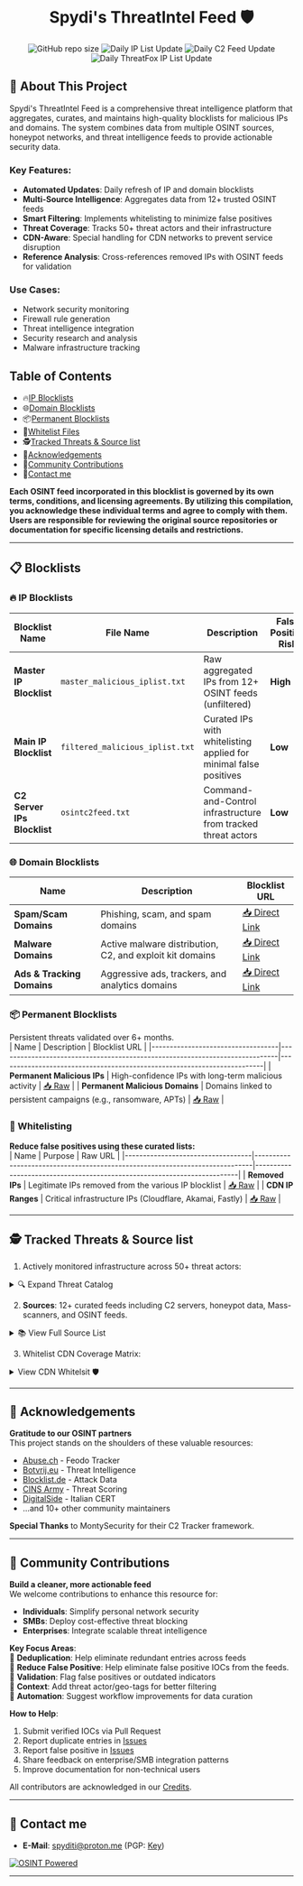 <div align="center">
  <h1>Spydi's ThreatIntel Feed 🛡️</h1>

  ![GitHub repo size](https://img.shields.io/github/repo-size/spydisec/spydithreatintel) ![Daily IP List Update](https://healthchecks.io/b/2/b76af744-7b3f-4de6-b0cb-227a88bbc5aa.svg) ![Daily C2 Feed Update](https://healthchecks.io/b/2/ad6b7683-29fc-49f4-95d1-70c169e3d8e4.svg) ![Daily ThreatFox IP List Update](https://healthchecks.io/b/2/04eda84c-5084-404d-872b-9fc308e5517e.svg)
</div>

## 🚀 About This Project

Spydi's ThreatIntel Feed is a comprehensive threat intelligence platform that aggregates, curates, and maintains high-quality blocklists for malicious IPs and domains. The system combines data from multiple OSINT sources, honeypot networks, and threat intelligence feeds to provide actionable security data.

### Key Features:
- **Automated Updates**: Daily refresh of IP and domain blocklists
- **Multi-Source Intelligence**: Aggregates data from 12+ trusted OSINT feeds
- **Smart Filtering**: Implements whitelisting to minimize false positives
- **Threat Coverage**: Tracks 50+ threat actors and their infrastructure
- **CDN-Aware**: Special handling for CDN networks to prevent service disruption
- **Reference Analysis**: Cross-references removed IPs with OSINT feeds for validation

### Use Cases:
- Network security monitoring
- Firewall rule generation
- Threat intelligence integration
- Security research and analysis
- Malware infrastructure tracking

## Table of Contents
- 🔥[IP Blocklists](https://github.com/spydisec/spydithreatintel?tab=readme-ov-file#-ip-blocklists)
- 🌐[Domain Blocklists](https://github.com/spydisec/spydithreatintel?tab=readme-ov-file#-domain-blocklists)
- 📦[Permanent Blocklists](https://github.com/spydisec/spydithreatintel?tab=readme-ov-file#-permanent-blocklists)
- 📁[Whitelist Files](https://github.com/spydisec/spydithreatintel?tab=readme-ov-file#-whitelisting)
- 🕵️[Tracked Threats & Source list](https://github.com/spydisec/spydithreatintel?tab=readme-ov-file#%EF%B8%8F-tracked-threats--source-list)
- 🙌[Acknowledgements](https://github.com/spydisec/spydithreatintel?tab=readme-ov-file#-acknowledgements)
- 🤝[Community Contributions](https://github.com/spydisec/spydithreatintel?tab=readme-ov-file#-community-contributions)
- 📡[Contact me](https://github.com/spydisec/spydithreatintel?tab=readme-ov-file#-contact-me)

**Each OSINT feed incorporated in this blocklist is governed by its own terms, conditions, and licensing agreements. By utilizing this compilation, you acknowledge these individual terms and agree to comply with them. Users are responsible for reviewing the original source repositories or documentation for specific licensing details and restrictions.**

---
## 📋 Blocklists    
### 🔥 IP Blocklists  
| Blocklist Name       | File Name                       | Description                                                                 | False Positive Risk | Blocklist URL                                                     |
|----------------------|---------------------------------|-----------------------------------------------------------------------------|----------------------|-------------------------------------------------------------------|
| **Master IP Blocklist** | `master_malicious_iplist.txt` | Raw aggregated IPs from 12+ OSINT feeds (unfiltered)                       | **High**             | [📥 Direct](https://spydisec.com/master_malicious_iplist.txt)     |
| **Main IP Blocklist**   | `filtered_malicious_iplist.txt` | Curated IPs with whitelisting applied for minimal false positives           | **Low**              | [📥 Direct](https://spydisec.com/maliciousips.txt)               |
| **C2 Server IPs Blocklist**       | `osintc2feed.txt`             | Command-and-Control infrastructure from tracked threat actors              | **Low**           | [📥 Direct](https://spydisec.com/osintc2feed.txt)                |

### 🌐 Domain Blocklists  
| Name                              | Description                                                                 | Blocklist URL                                                                 |
|-----------------------------------|-----------------------------------------------------------------------------|-------------------------------------------------------------------------|
| **Spam/Scam Domains**             | Phishing, scam, and spam domains                                           | [📥 Direct Link](https://spydisec.com/spamblocklist.txt)                        |
| **Malware Domains**               | Active malware distribution, C2, and exploit kit domains                   | [📥 Direct Link](https://spydisec.com/maliciousblocklist.txt)                   |
| **Ads & Tracking Domains**        | Aggressive ads, trackers, and analytics domains                            | [📥 Direct Link](https://spydisec.com/adsblocklist.txt)                         |

### 📦 Permanent Blocklists  
Persistent threats validated over 6+ months.  
| Name                              | Description                                                                 | Blocklist URL                                                                 |
|-----------------------------------|-----------------------------------------------------------------------------|-------------------------------------------------------------------------|
| **Permanent Malicious IPs**       | High-confidence IPs with long-term malicious activity                      | [📥 Raw](https://spydisec.com/permanentMaliciousIPList.txt)             |
| **Permanent Malicious Domains**   | Domains linked to persistent campaigns (e.g., ransomware, APTs)            | [📥 Raw](https://spydisec.com/permanentMaliciousDomainList.txt)         |

### 📁 Whitelisting  
**Reduce false positives using these curated lists:**  
| Name                              | Purpose                                                                 | Raw URL                                                                 |
|-----------------------------------|-----------------------------------------------------------------------------|-------------------------------------------------------------------------|
| **Removed IPs**       | Legitimate IPs removed from the various IP blocklist                         | [📥 Raw](https://github.com/spydisec/spydithreatintel/tree/main/iplist/removedips) |
| **CDN IP Ranges**                 | Critical infrastructure IPs (Cloudflare, Akamai, Fastly)                 | [📥 Raw](https://raw.githubusercontent.com/spydisec/spydithreatintel/main/whitelist/cdnips.txt) |

---
## 🕵️ Tracked Threats & Source list
1. Actively monitored infrastructure across 50+ threat actors:
<details>
<summary>🔍 Expand Threat Catalog</summary>

| C2s                       | Malware                          | Botnets      |
|---------------------------|----------------------------------|--------------|
| Cobalt Strike             | AcidRain Stealer                | 7777         |
| Metasploit Framework      | Misha Stealer (AKA Grand Misha) | BlackNET     |
| Covenant                  | Patriot Stealer                 | Doxerina     |
| Mythic                    | RAXNET Bitcoin Stealer          | Scarab       |
| Brute Ratel C4            | Titan Stealer                   | 63256        |
| Posh                      | Collector Stealer               | Kaiji        |
| Sliver                    | Mystic Stealer                  | MooBot       |
| Deimos                    | Gotham Stealer                  | Mozi         |
| PANDA                     | Meduza Stealer                  |              |
| NimPlant C2               | Quasar RAT                      |              |
| Havoc C2                  | ShadowPad                       |              |
| Caldera                   | AsyncRAT                        |              |
| Empire                    | DcRat                           |              |
| Ares                      | BitRAT                          |              |
| Hak5 Cloud C2             | DarkComet Trojan                |              |
| Pantegana                 | XtremeRAT Trojan                |              |
| Supershell                | NanoCore RAT Trojan             |              |
| Poseidon C2               | Gh0st RAT Trojan                |              |
| Viper C2                  | DarkTrack RAT Trojan            |              |
| Vshell                    | njRAT Trojan                    |              |
| Villain                   | Remcos Pro RAT Trojan           |              |
| Nimplant C2               | Poison Ivy Trojan               |              |
| RedGuard C2               | Orcus RAT Trojan                |              |
| Oyster C2                 | ZeroAccess Trojan               |              |
| byob C2                   | HOOKBOT Trojan                  |              |
|                           | RisePro Stealer                 |              |
|                           | NetBus Trojan                   |              |
|                           | Bandit Stealer                  |              |
|                           | Mint Stealer                    |              |
|                           | Mekotio Trojan                  |              |
|                           | Gozi Trojan                     |              |
|                           | Atlandida Stealer               |              |
|                           | VenomRAT                        |              |
|                           | Orcus RAT                       |              |
|                           | BlackDolphin                    |              |
|                           | Artemis RAT                     |              |
|                           | Godzilla Loader                 |              |
|                           | Jinx Loader                     |              |
|                           | Netpune Loader                  |              |
|                           | SpyAgent                        |              |
|                           | SpiceRAT                        |              |
|                           | Dust RAT                        |              |
|                           | Pupy RAT                        |              |
|                           | Atomic Stealer                  |              |
|                           | Lumma Stealer                   |              |
|                           | Serpent Stealer                 |              |
|                           | Axile Stealer                   |              |
|                           | Vector Stealer                  |              |
|                           | Z3us Stealer                    |              |
|                           | Rastro Stealer                  |              |
|                           | Darkeye Stealer                 |              |
|                           | AgniStealer                     |              |
|                           | Epsilon Stealer                 |              |
|                           | Bahamut Stealer                 |              |
|                           | Unam Web Panel / SilentCryptoMiner |           |
|                           | Vidar Stealer                   |              |
|                           | Kraken RAT                      |              |
|                           | Bumblebee Loader                |              |
|                           | Viper RAT                       |              |
|                           | Spectre Stealer                 |              |
</details>

2. **Sources**: 12+ curated feeds including C2 servers, honeypot data, Mass-scanners, and OSINT feeds.

<details>
<summary>📚 View Full Source List</summary>

| Sources                   | Source URL                                                                 |
|---------------------------|----------------------------------------------------------------------------|
| C2 IP Feed                | [C2_iplist.txt](https://raw.githubusercontent.com/spydisec/spydithreatintel/refs/heads/main/iplist/C2IPs/osintc2feed.txt) |
| Honeypot Master list      | [honeypot_iplist.txt](https://raw.githubusercontent.com/spydisec/spydithreatintel/refs/heads/main/iplist/honeypot/honeypot_extracted_feed.txt)     |
| maltrail_scanners         | [maltrail_ips.txt](https://raw.githubusercontent.com/stamparm/maltrail/master/trails/static/mass_scanner.txt)         |
| botvrij_eu                | [botvrij_eu](https://www.botvrij.eu/data/ioclist.ip-dst.raw)                                                        |
| feodotracker              | [feodotracker](https://feodotracker.abuse.ch/downloads/ipblocklist.txt)                                                        |
| feodotracker_recommended  | [feodotracker_recommended](https://feodotracker.abuse.ch/downloads/ipblocklist_recommended.txt)                                                        |
| Blocklist_de_all          | [Blocklist_de_all](https://lists.blocklist.de/lists/all.txt)                                                        |
| ThreatView_High_Confidence| [ThreatView_High_Confidence](https://threatview.io/Downloads/IP-High-Confidence-Feed.txt)                                                        |
| IPsumLevel_7              | [IPsumLevel7](https://raw.githubusercontent.com/stamparm/ipsum/refs/heads/master/levels/7.txt)                                                        |
| CINS_Score                | [CINS_Score](https://cinsscore.com/list/ci-badguys.txt)                                                        |
| DigitalSide               | [DigitalSide](https://osint.digitalside.it/Threat-Intel/lists/latestips.txt)                                                        |
| duggytuxy                 | [duggytuxy](https://raw.githubusercontent.com/duggytuxy/malicious_ip_addresses/refs/heads/main/botnets_zombies_scanner_spam_ips.txt)                                                        |
| etnetera.cz               | [etnetera.cz](https://security.etnetera.cz/feeds/etn_aggressive.txt)                                                        |
| emergingthreats-compromised| [ET_Comp](https://rules.emergingthreats.net/blockrules/compromised-ips.txt)                                                        |
| greensnow.co              | [greensnow.co](https://blocklist.greensnow.co/greensnow.txt)                                                         |
| More coming Soon!         | [Future Updates](#)                                                        |
</details>

3. Whitelist CDN Coverage Matrix:

<details>
<summary> View CDN Whitelsit 🛡️</summary>

| Provider       | Type         | Coverage                             |
|----------------|--------------|--------------------------------------|
| Cloudflare     | CDN IPv4/IPv6    | Global CDN                |
| Akamai         | CDN IPv4/IPv6   | Global CDN & Shield IPs              |
| Fastly         | CDN IPv4/IPv6        | Global CDN                |
| Tailscale      | DERP & Control Panel | Relay servers and control plane      |
</details>

---

## 🙌 Acknowledgements
**Gratitude to our OSINT partners**  
This project stands on the shoulders of these valuable resources:

- [Abuse.ch](https://abuse.ch) - Feodo Tracker
- [Botvrij.eu](https://botvrij.eu) - Threat Intelligence
- [Blocklist.de](https://blocklist.de) - Attack Data
- [CINS Army](https://cinsscore.com) - Threat Scoring
- [DigitalSide](https://osint.digitalside.it) - Italian CERT
- ...and 10+ other community maintainers

**Special Thanks** to MontySecurity for their C2 Tracker framework.



---

## 🤝 Community Contributions  
**Build a cleaner, more actionable feed**  
We welcome contributions to enhance this resource for:  
- **Individuals**: Simplify personal network security  
- **SMBs**: Deploy cost-effective threat blocking  
- **Enterprises**: Integrate scalable threat intelligence  

**Key Focus Areas**:  
🔹 **Deduplication**: Help eliminate redundant entries across feeds  
🔹 **Reduce False Positive**: Help eliminate false positive IOCs from the feeds.  
🔹 **Validation**: Flag false positives or outdated indicators  
🔹 **Context**: Add threat actor/geo-tags for better filtering  
🔹 **Automation**: Suggest workflow improvements for data curation  

**How to Help**:  
1. Submit verified IOCs via Pull Request  
2. Report duplicate entries in [Issues](https://github.com/spydisec/spydithreatintel/issues)
3. Report false positive in [Issues](https://github.com/spydisec/spydithreatintel/issues)  
4. Share feedback on enterprise/SMB integration patterns  
5. Improve documentation for non-technical users  

All contributors are acknowledged in our [Credits](https://github.com/spydisec/spydithreatintel/wiki/Contributors).  

---
## 📡 Contact me
- **E-Mail**: [spyditi@proton.me](mailto:spyditi@proton.me) (PGP: [Key](https://pastebin.com/igL3mGVb))

[![OSINT Powered](https://img.shields.io/badge/Intel-OSINT_Powered-yellow?style=for-the-badge)](#)

---
